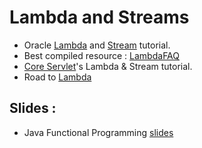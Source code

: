 # Lambda and Streams
* Oracle [Lambda](https://docs.oracle.com/javase/tutorial/java/javaOO/lambdaexpressions.html) and [Stream](https://docs.oracle.com/javase/tutorial/collections/streams/index.html) tutorial.
* Best compiled resource : [LambdaFAQ](http://www.lambdafaq.org/)
* [Core Servlet](http://www.coreservlets.com/java-8-tutorial/)'s Lambda & Stream tutorial.
* Road to [Lambda](https://www.eclipsecon.org/na2014/sites/default/files/slides/2014-03-18%20The%20Road%20To%20Lambda.pdf)

## Slides :
* Java Functional Programming [slides](https://web.njit.edu/~cx62/download/Java%20Lambda%20Expression.pdf)
